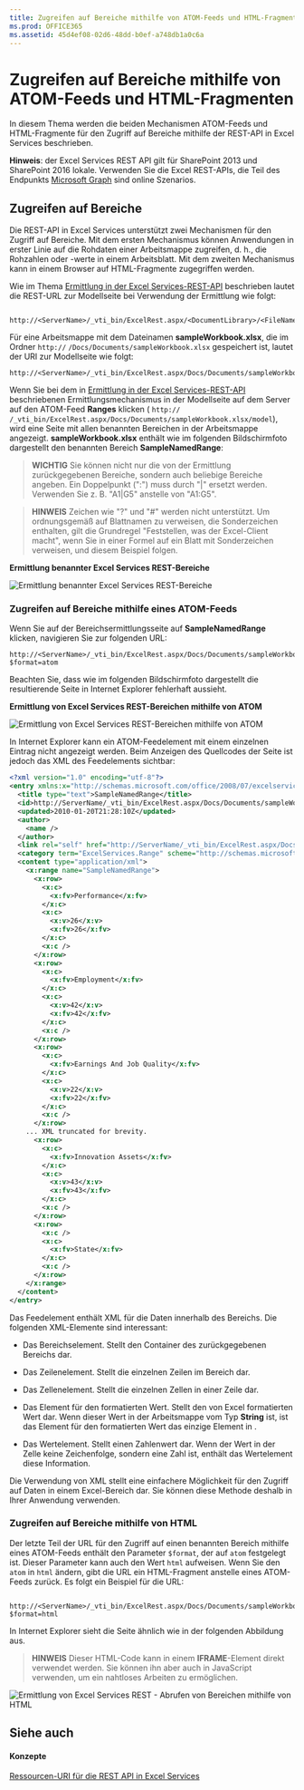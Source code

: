```yaml
---
title: Zugreifen auf Bereiche mithilfe von ATOM-Feeds und HTML-Fragmenten
ms.prod: OFFICE365
ms.assetid: 45d4ef08-02d6-48dd-b0ef-a748db1a0c6a
---
```



# Zugreifen auf Bereiche mithilfe von ATOM-Feeds und HTML-Fragmenten

In diesem Thema werden die beiden Mechanismen ATOM-Feeds und HTML-Fragmente für den Zugriff auf Bereiche mithilfe der REST-API in Excel Services beschrieben.
  
    
    

 **Hinweis**: der Excel Services REST API gilt für SharePoint 2013 und SharePoint 2016 lokale. Verwenden Sie die Excel REST-APIs, die Teil des Endpunkts [Microsoft Graph](http://graph.microsoft.io/en-us/docs/api-reference/v1.0/resources/excel
) sind online Szenarios.
## Zugreifen auf Bereiche

Die REST-API in Excel Services unterstützt zwei Mechanismen für den Zugriff auf Bereiche. Mit dem ersten Mechanismus können Anwendungen in erster Linie auf die Rohdaten einer Arbeitsmappe zugreifen, d. h., die Rohzahlen oder -werte in einem Arbeitsblatt. Mit dem zweiten Mechanismus kann in einem Browser auf HTML-Fragmente zugegriffen werden.
  
    
    
Wie im Thema  [Ermittlung in der Excel Services-REST-API](discovery-in-excel-services-rest-api.md) beschrieben lautet die REST-URL zur Modellseite bei Verwendung der Ermittlung wie folgt:
  
    
    



```

http://<ServerName>/_vti_bin/ExcelRest.aspx/<DocumentLibrary>/<FileName>/model
```

Für eine Arbeitsmappe mit dem Dateinamen **sampleWorkbook.xlsx**, die im Ordner  `http://` _<ServerName>_ `/Docs/Documents/sampleWorkbook.xlsx` gespeichert ist, lautet der URI zur Modellseite wie folgt:
  
    
    



```
http://<ServerName>/_vti_bin/ExcelRest.aspx/Docs/Documents/sampleWorkbook.xlsx/model
```

Wenn Sie bei dem in  [Ermittlung in der Excel Services-REST-API](discovery-in-excel-services-rest-api.md) beschriebenen Ermittlungsmechanismus in der Modellseite auf dem Server auf den ATOM-Feed **Ranges** klicken ( `http://` _<ServerName>_ `/_vti_bin/ExcelRest.aspx/Docs/Documents/sampleWorkbook.xlsx/model`), wird eine Seite mit allen benannten Bereichen in der Arbeitsmappe angezeigt. **sampleWorkbook.xlsx** enthält wie im folgenden Bildschirmfoto dargestellt den benannten Bereich **SampleNamedRange**:
  
    
    

> **WICHTIG**
> Sie können nicht nur die von der Ermittlung zurückgegebenen Bereiche, sondern auch beliebige Bereiche angeben. Ein Doppelpunkt (":") muss durch "|" ersetzt werden. Verwenden Sie z. B. "A1|G5" anstelle von "A1:G5".
  
    
    


> **HINWEIS**
> Zeichen wie "?" und "#" werden nicht unterstützt. Um ordnungsgemäß auf Blattnamen zu verweisen, die Sonderzeichen enthalten, gilt die Grundregel "Feststellen, was der Excel-Client macht", wenn Sie in einer Formel auf ein Blatt mit Sonderzeichen verweisen, und diesem Beispiel folgen.
  
    
    


**Ermittlung benannter Excel Services REST-Bereiche**

  
    
    

  
    
    
![Ermittlung benannter Excel Services REST-Bereiche](images/159f676e-421e-4190-94a6-cf311f7db2ca.gif)
  
    
    

### Zugreifen auf Bereiche mithilfe eines ATOM-Feeds

Wenn Sie auf der Bereichsermittlungsseite auf **SampleNamedRange** klicken, navigieren Sie zur folgenden URL:
  
    
    

```
http://<ServerName>/_vti_bin/ExcelRest.aspx/Docs/Documents/sampleWorkbook.xlsx/model/Ranges('SampleNamedRange')?$format=atom
```

Beachten Sie, dass wie im folgenden Bildschirmfoto dargestellt die resultierende Seite in Internet Explorer fehlerhaft aussieht.
  
    
    

**Ermittlung von Excel Services REST-Bereichen mithilfe von ATOM**

  
    
    

  
    
    
![Ermittlung von Excel Services REST-Bereichen mithilfe von ATOM](images/2d011e17-953f-42b1-97d3-2525372296c1.gif)
  
    
    
In Internet Explorer kann ein ATOM-Feedelement mit einem einzelnen Eintrag nicht angezeigt werden. Beim Anzeigen des Quellcodes der Seite ist jedoch das XML des Feedelements sichtbar:
  
    
    



```XML
<?xml version="1.0" encoding="utf-8"?>
<entry xmlns:x="http://schemas.microsoft.com/office/2008/07/excelservices/rest" xmlns:d="http://schemas.microsoft.com/ado/2007/08/dataservice" xmlns:m="http://schemas.microsoft.com/ado/2007/08/dataservices/metadata" xmlns="http://www.w3.org/2005/Atom">
  <title type="text">SampleNamedRange</title>
  <id>http://ServerName/_vti_bin/ExcelRest.aspx/Docs/Documents/sampleWorkbook.xlsx/model/Ranges('SampleNamedRange')</id>
  <updated>2010-01-20T21:28:10Z</updated>
  <author>
    <name />
  </author>
  <link rel="self" href="http://ServerName/_vti_bin/ExcelRest.aspx/Docs/Documents/sampleWorkbook.xlsx/model/Ranges('SampleNamedRange')?$format=atom" title="SampleNamedRange" />
  <category term="ExcelServices.Range" scheme="http://schemas.microsoft.com/ado/2007/08/dataservices/scheme" />
  <content type="application/xml">
    <x:range name="SampleNamedRange">
      <x:row>
        <x:c>
          <x:fv>Performance</x:fv>
        </x:c>
        <x:c>
          <x:v>26</x:v>
          <x:fv>26</x:fv>
        </x:c>
        <x:c />
      </x:row>
      <x:row>
        <x:c>
          <x:fv>Employment</x:fv>
        </x:c>
        <x:c>
          <x:v>42</x:v>
          <x:fv>42</x:fv>
        </x:c>
        <x:c />
      </x:row>
      <x:row>
        <x:c>
          <x:fv>Earnings And Job Quality</x:fv>
        </x:c>
        <x:c>
          <x:v>22</x:v>
          <x:fv>22</x:fv>
        </x:c>
        <x:c />
      </x:row>
    ... XML truncated for brevity. 
      <x:row>
        <x:c>
          <x:fv>Innovation Assets</x:fv>
        </x:c>
        <x:c>
          <x:v>43</x:v>
          <x:fv>43</x:fv>
        </x:c>
        <x:c />
      </x:row>
      <x:row>
        <x:c />
        <x:c>
          <x:fv>State</x:fv>
        </x:c>
        <x:c />
      </x:row>
    </x:range>
  </content>
</entry>
```

Das Feedelement enthält XML für die Daten innerhalb des Bereichs. Die folgenden XML-Elemente sind interessant: 
  
    
    

- **<range>** Das Bereichselement. Stellt den Container des zurückgegebenen Bereichs dar.
    
  
- **<row>** Das Zeilenelement. Stellt die einzelnen Zeilen im Bereich dar.
    
  
- **<c>** Das Zellenelement. Stellt die einzelnen Zellen in einer Zeile dar.
    
  
- **<fv>** Das Element für den formatierten Wert. Stellt den von Excel formatierten Wert dar. Wenn dieser Wert in der Arbeitsmappe vom Typ **String** ist, ist das Element für den formatierten Wert das einzige Element in **<c>**.
    
  
- **<v>** Das Wertelement. Stellt einen Zahlenwert dar. Wenn der Wert in der Zelle keine Zeichenfolge, sondern eine Zahl ist, enthält das Wertelement diese Information.
    
  
Die Verwendung von XML stellt eine einfachere Möglichkeit für den Zugriff auf Daten in einem Excel-Bereich dar. Sie können diese Methode deshalb in Ihrer Anwendung verwenden.
  
    
    

### Zugreifen auf Bereiche mithilfe von HTML

Der letzte Teil der URL für den Zugriff auf einen benannten Bereich mithilfe eines ATOM-Feeds enthält den Parameter  `$format`, der auf  `atom` festgelegt ist. Dieser Parameter kann auch den Wert `html` aufweisen. Wenn Sie den `atom` in `html` ändern, gibt die URL ein HTML-Fragment anstelle eines ATOM-Feeds zurück. Es folgt ein Beispiel für die URL:
  
    
    

```

http://<ServerName>/_vti_bin/ExcelRest.aspx/Docs/Documents/sampleWorkbook.xlsx/model/Ranges('SampleNamedRange')?$format=html
```

In Internet Explorer sieht die Seite ähnlich wie in der folgenden Abbildung aus.
  
    
    

> **HINWEIS**
> Dieser HTML-Code kann in einem **IFRAME**-Element direkt verwendet werden. Sie können ihn aber auch in JavaScript verwenden, um ein nahtloses Arbeiten zu ermöglichen.
  
    
    


  
    
    
![Ermittlung von Excel Services REST - Abrufen von Bereichen mithilfe von HTML](images/558e6305-5a42-4b5c-9a70-1116ddcf6637.gif)
  
    
    

  
    
    

  
    
    

## Siehe auch


#### Konzepte


  
    
    
 [Ressourcen-URI für die REST API in Excel Services](resources-uri-for-excel-services-rest-api.md)
